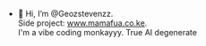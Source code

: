 - 👋 Hi, I’m @Geozstevenzz.<br>
Side project: www.mamafua.co.ke. <br>
I'm a vibe coding monkayyy. True AI degenerate

<!---
Geozstevenzz/Geozstevenzz is a ✨ special ✨ repository because its `README.md` (this file) appears on your GitHub profile.
You can click the Preview link to take a look at your changes.
--->
